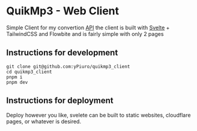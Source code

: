 # QuikMp3 - Web Client
Simple Client for my convertion [API](https://github.com/yPiuro/convertion_api) the client is built with [Svelte](https://svelte.dev/) + TailwindCSS and Flowbite and is fairly simple with only 2 pages

## Instructions for development

```
git clone git@github.com:yPiuro/quikmp3_client
cd quikmp3_client
pnpm i
pnpm dev
```


## Instructions for deployment

Deploy however you like, svelete can be built to static websites, cloudflare pages, or whatever is desired.

